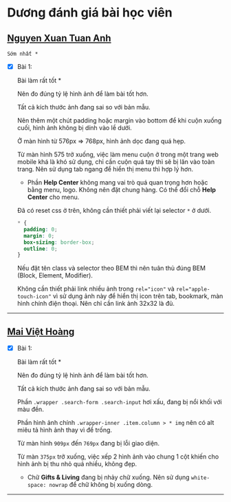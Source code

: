 # Dương đánh giá bài học viên

## [Nguyen Xuan Tuan Anh](https://github.com/xuananh2212/full_stack_01/tree/main/day_12)

    Sớm nhất *

- [x] Bài 1:

  Bài làm rất tốt \*

  Nên đo đúng tỷ lệ hình ảnh để làm bài tốt hơn.

  Tất cả kích thước ảnh đang sai so với bản mẫu.

  Nên thêm một chút padding hoặc margin vào bottom để khi cuộn xuống cuối, hình ảnh không bị dính vào lề dưới.

  Ở màn hình từ 576px => 768px, hình ảnh dọc đang quá hẹp.

  Từ màn hình 575 trở xuống, việc làm menu cuộn ở trong một trang web mobile khá là khó sử dụng, chỉ cần cuộn quá tay thì sẽ bị lăn vào toàn trang. Nên sử dụng tab ngang để hiển thị menu thì hợp lý hơn.

  - Phần **Help Center** không mang vai trò quá quan trọng hơn hoặc bằng menu, logo. Không nên đặt chung hàng. Có thể đổi chỗ **Help Center** cho menu.

  Đã có reset css ở trên, không cần thiết phải viết lại selector `*` ở dưới.

  ```css
  * {
    padding: 0;
    margin: 0;
    box-sizing: border-box;
    outline: 0;
  }
  ```

  Nếu đặt tên class và selector theo BEM thì nên tuân thủ đúng BEM (Block, Element, Modifier).

  Không cần thiết phải link nhiều ảnh trong `rel="icon"` và `rel="apple-touch-icon"` vì sử dụng ảnh này để hiển thị icon trên tab, bookmark, màn hình chính điện thoại. Nên chỉ cần link ảnh 32x32 là đủ.

---

## [Mai Việt Hoàng](https://viethoang-mai.github.io/MVH-fullstack-nodejs-F8-01/Hoc_SCSS/Thuc_hanh_b13)

- [x] Bài 1:

  Bài làm rất tốt \*

  Nên đo đúng tỷ lệ hình ảnh để làm bài tốt hơn.

  Tất cả kích thước ảnh đang sai so với bản mẫu.

  Phần `.wrapper .search-form .search-input` hơi xấu, đang bị nổi khối với màu đền.

  Phần hình ảnh chính `.wrapper-inner .item.column > * img` nên có alt miêu tả hình ảnh thay vì để trống.

  Từ màn hình `909px` đến `769px` đang bị lỗi giao diện.

  Từ màn `375px` trở xuống, việc xếp 2 hình ảnh vào chung 1 cột khiến cho hình ảnh bị thu nhỏ quá nhiều, không đẹp.

  - Chữ **Gifts & Living** đang bị nhảy chữ xuống. Nên sử dụng `white-space: nowrap` để chữ không bị xuống dòng.

  
---

